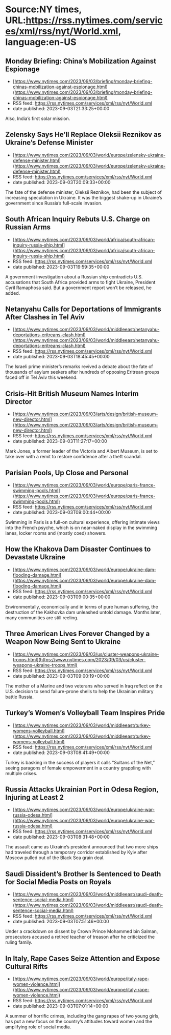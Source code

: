 # Source:NY times, URL:https://rss.nytimes.com/services/xml/rss/nyt/World.xml, language:en-US

## Monday Briefing: China’s Mobilization Against Espionage
 - [https://www.nytimes.com/2023/09/03/briefing/monday-briefing-chinas-mobilization-against-espionage.html](https://www.nytimes.com/2023/09/03/briefing/monday-briefing-chinas-mobilization-against-espionage.html)
 - RSS feed: https://rss.nytimes.com/services/xml/rss/nyt/World.xml
 - date published: 2023-09-03T21:33:25+00:00

Also, India’s first solar mission.

## Zelensky Says He’ll Replace Oleksii Reznikov as Ukraine’s Defense Minister
 - [https://www.nytimes.com/2023/09/03/world/europe/zelensky-ukraine-defense-minister.html](https://www.nytimes.com/2023/09/03/world/europe/zelensky-ukraine-defense-minister.html)
 - RSS feed: https://rss.nytimes.com/services/xml/rss/nyt/World.xml
 - date published: 2023-09-03T20:09:33+00:00

The fate of the defense minister, Oleksii Reznikov, had been the subject of increasing speculation in Ukraine. It was the biggest shake-up in Ukraine’s government since Russia’s full-scale invasion.

## South African Inquiry Rebuts U.S. Charge on Russian Arms
 - [https://www.nytimes.com/2023/09/03/world/africa/south-african-inquiry-russia-ship.html](https://www.nytimes.com/2023/09/03/world/africa/south-african-inquiry-russia-ship.html)
 - RSS feed: https://rss.nytimes.com/services/xml/rss/nyt/World.xml
 - date published: 2023-09-03T19:59:35+00:00

A government investigation about a Russian ship contradicts U.S. accusations that South Africa provided arms to fight Ukraine, President Cyril Ramaphosa said. But a government report won’t be released, he added.

## Netanyahu Calls for Deportations of Immigrants After Clashes in Tel Aviv
 - [https://www.nytimes.com/2023/09/03/world/middleeast/netanyahu-deportations-eritreans-clash.html](https://www.nytimes.com/2023/09/03/world/middleeast/netanyahu-deportations-eritreans-clash.html)
 - RSS feed: https://rss.nytimes.com/services/xml/rss/nyt/World.xml
 - date published: 2023-09-03T18:45:45+00:00

The Israeli prime minister’s remarks revived a debate about the fate of thousands of asylum seekers after hundreds of opposing Eritrean groups faced off in Tel Aviv this weekend.

## Crisis-Hit British Museum Names Interim Director
 - [https://www.nytimes.com/2023/09/03/arts/design/british-museum-new-director.html](https://www.nytimes.com/2023/09/03/arts/design/british-museum-new-director.html)
 - RSS feed: https://rss.nytimes.com/services/xml/rss/nyt/World.xml
 - date published: 2023-09-03T11:27:17+00:00

Mark Jones, a former leader of the Victoria and Albert Museum, is set to take over with a remit to restore confidence after a theft scandal.

## Parisian Pools, Up Close and Personal
 - [https://www.nytimes.com/2023/09/03/world/europe/paris-france-swimming-pools.html](https://www.nytimes.com/2023/09/03/world/europe/paris-france-swimming-pools.html)
 - RSS feed: https://rss.nytimes.com/services/xml/rss/nyt/World.xml
 - date published: 2023-09-03T09:00:44+00:00

Swimming in Paris is a full-on cultural experience, offering intimate views into the French psyche, which is on near-naked display in the swimming lanes, locker rooms and (mostly coed) showers.

## How the Khakova Dam Disaster Continues to Devastate Ukraine
 - [https://www.nytimes.com/2023/09/03/world/europe/ukraine-dam-flooding-damage.html](https://www.nytimes.com/2023/09/03/world/europe/ukraine-dam-flooding-damage.html)
 - RSS feed: https://rss.nytimes.com/services/xml/rss/nyt/World.xml
 - date published: 2023-09-03T09:00:35+00:00

Environmentally, economically and in terms of pure human suffering, the destruction of the Kakhovka dam unleashed untold damage. Months later, many communities are still reeling.

## Three American Lives Forever Changed by a Weapon Now Being Sent to Ukraine
 - [https://www.nytimes.com/2023/09/03/us/cluster-weapons-ukraine-troops.html](https://www.nytimes.com/2023/09/03/us/cluster-weapons-ukraine-troops.html)
 - RSS feed: https://rss.nytimes.com/services/xml/rss/nyt/World.xml
 - date published: 2023-09-03T09:00:19+00:00

The mother of a Marine and two veterans who served in Iraq reflect on the U.S. decision to send failure-prone shells to help the Ukrainian military battle Russia.

## Turkey’s Women’s Volleyball Team Inspires Pride
 - [https://www.nytimes.com/2023/09/03/world/middleeast/turkey-womens-volleyball.html](https://www.nytimes.com/2023/09/03/world/middleeast/turkey-womens-volleyball.html)
 - RSS feed: https://rss.nytimes.com/services/xml/rss/nyt/World.xml
 - date published: 2023-09-03T08:41:49+00:00

Turkey is basking in the success of players it calls “Sultans of the Net,” seeing paragons of female empowerment in a country grappling with multiple crises.

## Russia Attacks Ukrainian Port in Odesa Region, Injuring at Least 2
 - [https://www.nytimes.com/2023/09/03/world/europe/ukraine-war-russia-odesa.html](https://www.nytimes.com/2023/09/03/world/europe/ukraine-war-russia-odesa.html)
 - RSS feed: https://rss.nytimes.com/services/xml/rss/nyt/World.xml
 - date published: 2023-09-03T08:31:48+00:00

The assault came as Ukraine’s president announced that two more ships had traveled through a temporary corridor established by Kyiv after Moscow pulled out of the Black Sea grain deal.

## Saudi Dissident’s Brother Is Sentenced to Death for Social Media Posts on Royals
 - [https://www.nytimes.com/2023/09/03/world/middleeast/saudi-death-sentence-social-media.html](https://www.nytimes.com/2023/09/03/world/middleeast/saudi-death-sentence-social-media.html)
 - RSS feed: https://rss.nytimes.com/services/xml/rss/nyt/World.xml
 - date published: 2023-09-03T07:51:46+00:00

Under a crackdown on dissent by Crown Prince Mohammed bin Salman, prosecutors accused a retired teacher of treason after he criticized the ruling family.

## In Italy, Rape Cases Seize Attention and Expose Cultural Rifts
 - [https://www.nytimes.com/2023/09/03/world/europe/italy-rape-women-violence.html](https://www.nytimes.com/2023/09/03/world/europe/italy-rape-women-violence.html)
 - RSS feed: https://rss.nytimes.com/services/xml/rss/nyt/World.xml
 - date published: 2023-09-03T07:01:14+00:00

A summer of horrific crimes, including the gang rapes of two young girls, has put a new focus on the country’s attitudes toward women and the amplifying role of social media.

